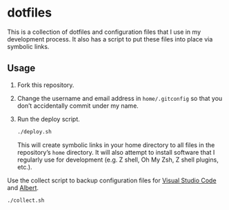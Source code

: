 # dotfiles

This is a collection of dotfiles and configuration files that I use in my development process. It also has a script to put these files into place via symbolic links.

## Usage

1. Fork this repository.
2. Change the username and email address in `home/.gitconfig` so that you don’t accidentally commit under my name.
3. Run the deploy script.

   ```sh
   ./deploy.sh
   ```

   This will create symbolic links in your home directory to all files in the repository’s `home` directory. It will also attempt to install  software that I regularly use for development (e.g. Z shell, Oh My Zsh, Z shell plugins, etc.).

Use the collect script to backup configuration files for [Visual Studio Code](https://code.visualstudio.com/) and [Albert](https://github.com/albertlauncher/albert).

```sh
./collect.sh
```
